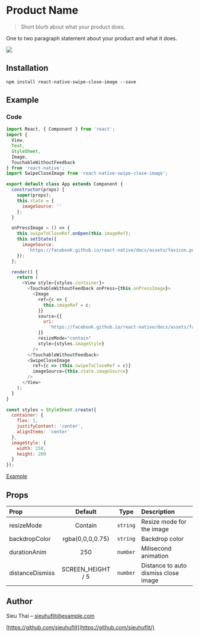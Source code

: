 # Product Name

> Short blurb about what your product does.

One to two paragraph statement about your product and what it does.

![](https://github.com/sieuhuflit/react-native-swipe-close-image/blob/master/demo.gif)

## Installation

```
npm install react-native-swipe-close-image --save
```

## Example

### Code

```js
import React, { Component } from 'react';
import {
  View,
  Text,
  StyleSheet,
  Image,
  TouchableWithoutFeedback
} from 'react-native';
import SwipeCloseImage from 'react-native-swipe-close-image';

export default class App extends Component {
  constructor(props) {
    super(props);
    this.state = {
      imageSource: ''
    };
  }

  onPressImage = () => {
    this.swipeToCloseRef.onOpen(this.imageRef);
    this.setState({
      imageSource:
        'https://facebook.github.io/react-native/docs/assets/favicon.png'
    });
  };

  render() {
    return (
      <View style={styles.container}>
        <TouchableWithoutFeedback onPress={this.onPressImage}>
          <Image
            ref={c => {
              this.imageRef = c;
            }}
            source={{
              uri:
                'https://facebook.github.io/react-native/docs/assets/favicon.png'
            }}
            resizeMode="contain"
            style={styles.imageStyle}
          />
        </TouchableWithoutFeedback>
        <SwipeCloseImage
          ref={c => (this.swipeToCloseRef = c)}
          imageSource={this.state.imageSource}
        />
      </View>
    );
  }
}

const styles = StyleSheet.create({
  container: {
    flex: 1,
    justifyContent: 'center',
    alignItems: 'center'
  },
  imageStyle: {
    width: 250,
    height: 200
  }
});
```

[Example](./example/index.js)

## Props

| Prop            |      Default      |   Type   | Description                          |
| :-------------- | :---------------: | :------: | :----------------------------------- |
| resizeMode      |      Contain      | `string` | Resize mode for the image            |
| backdropColor   | rgba(0,0,0,0.75)  | `string` | Backdrop color                       |
| durationAnim    |        250        | `number` | Milisecond animation                 |
| distanceDismiss | SCREEN_HEIGHT / 5 | `number` | Distance to auto dismiss close image |

## Author

Sieu Thai – sieuhuflit@example.com

[https://github.com/sieuhuflit](https://github.com/sieuhuflit/)
